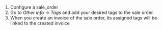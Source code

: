 1.  Configure a sale_order
2.  Go to *Other info* -\> *Tags* and add your desired tags to the sale
    order.
3.  When you create an invoice of the sale order, its assigned tags will
    be linked to the created invoice
